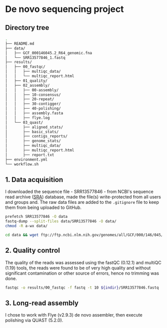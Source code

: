# De novo sequencing project

## Directory tree
```bash
.
├── README.md
├── data/
│   ├── GCF_000146045.2_R64_genomic.fna
│   └── SRR13577846_1.fastq
├── results/
│   ├── 00_fastqc/
│   │   ├── multiqc_data/
│   │   └── multiqc_report.html
│   ├── 01_quality/
│   ├── 02_assembly/
│   │   ├── 00-assembly/
│   │   ├── 10-consensus/
│   │   ├── 20-repeat/
│   │   ├── 30-contigger/
│   │   ├── 40-polishing/
│   │   ├── assembly.fasta
│   │   ├── flye.log
│   └── 03_quast/
│       ├── aligned_stats/
│       ├── basic_stats/
│       ├── contigs_reports/
│       ├── genome_stats/
│       ├── multiqc_data/
│       ├── multiqc_report.html
│       ├── report.txt
├── environment.yml
└── workflow.sh
```
## 1. Data acquisition
I downloaded the sequence file - SRR13577846 - from NCBI's sequence read archive ([SRA](https://trace.ncbi.nlm.nih.gov/Traces/?view=run_browser&acc=SRR13577846&display=metadata)) database, made the file(s) write-protected from all users and groups and. The raw data files are added to the `.gitignore` file to keep them from being uploaded to GitHub.
```bash
prefetch SRR13577846 -O data
fastq-dump --split-files data/SRR13577846 -O data/
chmod -R a-wx data/

cd data && wget ftp://ftp.ncbi.nlm.nih.gov/genomes/all/GCF/000/146/045/GCF_000146045.2_R64/GCF_000146045.2_R64_genomic.fna.gz
```
## 2. Quality control
The quality of the reads was assessed using the fastQC (0.12.1) and multiQC (1.19) tools, the reads were found to be of very high quality and without significant contamination or other source of errors, hence no trimming was done.
```bash
fastqc -o results/00_fastqc -f fastq -t 10 ${indir}/SRR13577846.fastq
```

## 3. Long-read assembly
I chose to work with Flye (v2.9.3) de novo assembler, then execute polishing via QUAST (5.2.0).